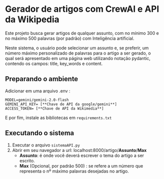 # Gerador de artigos com CrewAI e API da Wikipedia

Este projeto busca gerar artigos de qualquer assunto, com no mínimo 300 e no máximo 500 palavras (por padrão) com Inteligência artificial. 

Neste sistema, o usuário pode selecionar um assunto e, se preferir, um número máximo personalizado de palavras para o artigo a ser gerado, o qual será apresentado em uma página web utilizando notação pydantic, contendo os campos: title, key_words e content.

## Preparando o ambiente

Adicionar em uma arquivo .env :

    MODEL=gemini/gemini-2.0-flash
    GEMINI_API_KEY= [**Chave de API da google/gemini**]
    ACCESS_TOKEN= [**Chave de API da Wikimedia**]

E por fim, instale as bibliotecas em `requirements.txt`

## Executando o sistema

1. Executar o arquivo `sistemaAPI.py`
2. Abrir em seu navegador a url: localhost:8000/artigo/**Assunto**/**Max**
    * **Assunto**: é onde você deverá escrever o tema do artigo a ser escrito.
    * **Max** (Opcional, por padrão 500) : se refere a um número que representa o nº máximo palavras desejadas no artigo.
